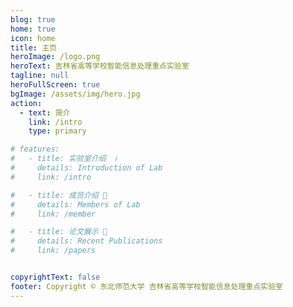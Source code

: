 ```yaml
---
blog: true
home: true
icon: home
title: 主页
heroImage: /logo.png
heroText: 吉林省高等学校智能信息处理重点实验室
tagline: null
heroFullScreen: true
bgImage: /assets/img/hero.jpg
action:
  - text: 简介
    link: /intro
    type: primary

# features:
#   - title: 实验室介绍  ℹ
#     details: Introduction of Lab
#     link: /intro

#   - title: 成员介绍 💬
#     details: Members of Lab
#     link: /member

#   - title: 论文展示 🧰
#     details: Recent Publications
#     link: /papers


copyrightText: false
footer: Copyright © 东北师范大学 吉林省高等学校智能信息处理重点实验室
---
```

